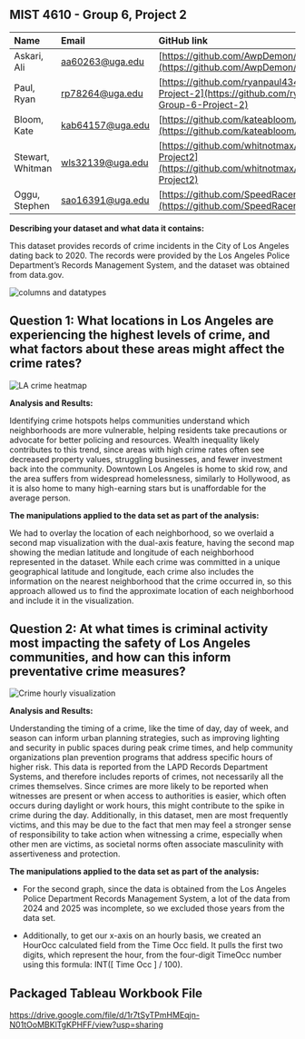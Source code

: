 
## MIST 4610 - Group 6, Project 2

| Name | Email | GitHub link |
| :---- | :---- | :---- |
| Askari, Ali | [aa60263@uga.edu](mailto:aa60263@uga.edu) | [https://github.com/AwpDemon/MIST-4610-2](https://github.com/AwpDemon/MIST-4610-2) |
| Paul, Ryan | [rp78264@uga.edu](mailto:rp78264@uga.edu)   | [https://github.com/ryanpaul434/MIST-Group-6-Project-2](https://github.com/ryanpaul434/MIST-Group-6-Project-2)  |
| Bloom, Kate | [kab64157@uga.edu](mailto:kab64157@uga.edu) | [https://github.com/kateabloom/MIST4610project2](https://github.com/kateabloom/MIST4610project2)  |
| Stewart, Whitman | [wls32139@uga.edu](mailto:wls32139@uga.edu)  | [https://github.com/whitnotmax/MIST4610-Group6-Project2](https://github.com/whitnotmax/MIST4610-Group6-Project2) |
| Oggu, Stephen	 | [sao16391@uga.edu](mailto:sao16391@uga.edu)    | [https://github.com/SpeedRacerAMG/MIST4610TAB](https://github.com/SpeedRacerAMG/MIST4610TAB) |

			

**Describing your dataset and what data it contains:**

This dataset provides records of crime incidents in the City of Los Angeles dating back to 2020\. The records were provided by the Los Angeles Police Department’s Records Management System, and the dataset was obtained from data.gov.

![columns and datatypes](https://i.imgur.com/9xPD0jZ.png)

## Question 1: What locations in Los Angeles are experiencing the highest levels of crime, and what factors about these areas might affect the crime rates?

![LA crime heatmap](https://i.imgur.com/35OpwHZ.png)

**Analysis and Results:**

Identifying crime hotspots helps communities understand which neighborhoods are more vulnerable, helping residents take precautions or advocate for better policing and resources. Wealth inequality likely contributes to this trend, since areas with high crime rates often see decreased property values, struggling businesses, and fewer investment back into the community. Downtown Los Angeles is home to skid row, and the area suffers from widespread homelessness, similarly to Hollywood, as it is also home to many high-earning stars but is unaffordable for the average person.

**The manipulations applied to the data set as part of the analysis:**

We had to overlay the location of each neighborhood, so we overlaid a second map visualization with the dual-axis feature, having the second map showing the median latitude and longitude of each neighborhood represented in the dataset. While each crime was committed in a unique geographical latitude and longitude, each crime also includes the information on the nearest neighborhood that the crime occurred in, so this approach allowed us to find the approximate location of each neighborhood and include it in the visualization.

## Question 2: At what times is criminal activity most impacting the safety of Los Angeles communities, and how can this inform preventative crime measures?

![Crime hourly visualization](https://i.imgur.com/uXvGjdv.png)

**Analysis and Results:**

Understanding the timing of a crime, like the time of day, day of week, and season can inform urban planning strategies, such as improving lighting and security in public spaces during peak crime times, and help community organizations plan prevention programs that address specific hours of higher risk. This data is reported from the LAPD Records Department Systems, and therefore includes reports of crimes, not necessarily all the crimes themselves. Since crimes are more likely to be reported when witnesses are present or when access to authorities is easier, which often occurs during daylight or work hours, this might contribute to the spike in crime during the day. Additionally, in this dataset, men are most frequently victims, and this may be due to the fact that men may feel a stronger sense of responsibility to take action when witnessing a crime, especially when other men are victims, as societal norms often associate masculinity with assertiveness and protection.

**The manipulations applied to the data set as part of the analysis:**

* For the second graph, since the data is obtained from the Los Angeles Police Department Records Management System, a lot of the data from 2024 and 2025 was incomplete, so we excluded those years from the data set.   
    
* Additionally, to get our x-axis on an hourly basis, we created an HourOcc calculated field from the Time Occ field. It pulls the first two digits, which represent the hour, from the four-digit TimeOcc number using this formula: INT(\[ Time Occ \] / 100). 

## Packaged Tableau Workbook File
https://drive.google.com/file/d/1r7tSyTPmHMEqjn-N01tOoMBKlTgKPHFF/view?usp=sharing


